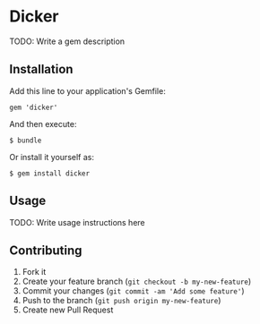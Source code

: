 # Dicker

TODO: Write a gem description

## Installation

Add this line to your application's Gemfile:

    gem 'dicker'

And then execute:

    $ bundle

Or install it yourself as:

    $ gem install dicker

## Usage

TODO: Write usage instructions here

## Contributing

1. Fork it
2. Create your feature branch (`git checkout -b my-new-feature`)
3. Commit your changes (`git commit -am 'Add some feature'`)
4. Push to the branch (`git push origin my-new-feature`)
5. Create new Pull Request
